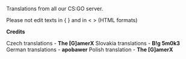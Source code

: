 Translations from all our CS:GO server.

Please not edit texts in { } and in < > (HTML formats)

<b>Credits</b>

Czech translations - <b>The [G]amerX</b>
Slovakia translations - <b>B!g 5m0k3</b>
German translations - <b>apobawer</b>
Polish translation - <b>The [G]amerX</b>
